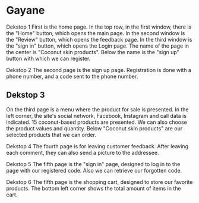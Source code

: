 # Gayane
Dekstop 1
First is the home page. In the top row, in the first window, there is the "Home" button, which opens the main page. 
In the second window is the "Review" button, which opens the feedback page. In the third window is the "sign in" button, which opens the Login page.
The name of the page in the center is "Coconut skin products". Below the name is the "sign up" button with which we can register.

Dekstop 2
The second page is the sign up page. 
Registration is done with a phone number,
and a code sent to the phone number.

## Dekstop 3

On the third page is a menu where the product for sale is presented. 
In the left corner, the site's social network, Facebook, Instagram and call data is indicated. 
15 coconut-based products are presented. We can also choose the product values and quantity.
Below "Coconut skin products" are our selected products that we can order.

Dekstop 4
The fourth page is for leaving customer feedback. 
After leaving each comment, they can also send a picture to the addressee.

Dekstop 5
The fifth page is the "sign in" page,
designed to log in to the page with our registered code. 
Also we can retrieve our forgotten code.

Dekstop 6
The fifth page is the shopping cart, 
designed to store our favorite products. 
The bottom left corner shows the total amount of items in the cart.



